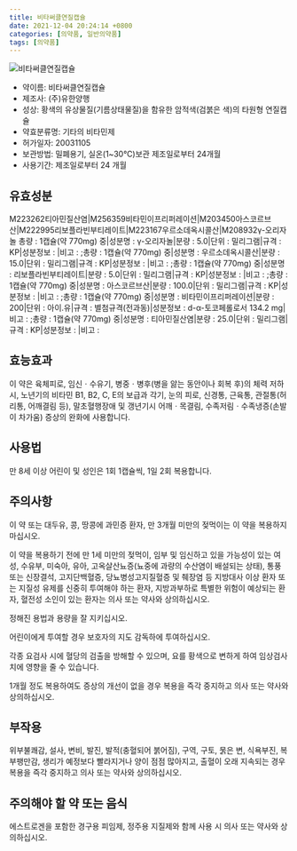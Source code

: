 ```yaml
---
title: 비타써클연질캡슐
date: 2021-12-04 20:24:14 +0800
categories: [의약품, 일반의약품]
tags: [의약품]
---
```

![비타써클연질캡슐](https://nedrug.mfds.go.kr/pbp/cmn/itemImageDownload/147428033089000162)

- 약이름: 비타써클연질캡슐
- 제조사: (주)유한양행
- 성상: 황색의 유상물질(기름상태물질)을 함유한 암적색(검붉은 색)의 타원형 연질캡슐
- 약효분류명: 기타의 비타민제
- 허가일자: 20031105
- 보관방법: 밀폐용기, 실온(1~30℃)보관
제조일로부터 24개월
- 사용기간: 제조일로부터 24 개월
## 유효성분
M223262티아민질산염|M256359비타민이프리퍼레이션|M203450아스코르브산|M222995리보플라빈부티레이트|M223167우르소데옥시콜산|M208932γ-오리자놀
총량 : 1캡슐(약 770mg) 중|성분명 : γ-오리자놀|분량 : 5.0|단위 : 밀리그램|규격 : KP|성분정보 : |비고 : ;총량 : 1캡슐(약 770mg) 중|성분명 : 우르소데옥시콜산|분량 : 15.0|단위 : 밀리그램|규격 : KP|성분정보 : |비고 : ;총량 : 1캡슐(약 770mg) 중|성분명 : 리보플라빈부티레이트|분량 : 5.0|단위 : 밀리그램|규격 : KP|성분정보 : |비고 : ;총량 : 1캡슐(약 770mg) 중|성분명 : 아스코르브산|분량 : 100.0|단위 : 밀리그램|규격 : KP|성분정보 : |비고 : ;총량 : 1캡슐(약 770mg) 중|성분명 : 비타민이프리퍼레이션|분량 : 200|단위 : 아이.유|규격 : 별첨규격(전과동)|성분정보 : d-α-토코페롤로서 134.2 mg|비고 : ;총량 : 1캡슐(약 770mg) 중|성분명 : 티아민질산염|분량 : 25.0|단위 : 밀리그램|규격 : KP|성분정보 : |비고 :
## 효능효과
이 약은 육체피로, 임신ㆍ수유기, 병중ㆍ병후(병을 앓는 동안이나 회복 후)의 체력 저하 시, 노년기의 비타민 B1, B2, C, E의 보급과 각기, 눈의 피로, 신경통, 근육통, 관절통(허리통, 어깨결림 등), 말초혈행장애 및 갱년기시 어깨ㆍ목결림, 수족저림ㆍ수족냉증(손발이 차가움) 증상의 완화에 사용합니다.

## 사용법
만 8세 이상 어린이 및 성인은 1회 1캡슐씩, 1일 2회 복용합니다.

## 주의사항
이 약 또는 대두유, 콩, 땅콩에 과민증 환자, 만 3개월 미만의 젖먹이는 이 약을 복용하지 마십시오.

이 약을 복용하기 전에 만 1세 미만의 젖먹이, 임부 및 임신하고 있을 가능성이 있는 여성, 수유부, 미숙아, 유아, 고옥살산뇨증(뇨중에 과량의 수산염이 배설되는 상태), 통풍 또는 신장결석, 고지단백혈증, 당뇨병성고지질혈증 및 췌장염 등 지방대사 이상 환자 또는 지질성 유제를 신중히 투여해야 하는 환자, 지방과부하로 특별한 위험이 예상되는 환자, 혈전성 소인이 있는 환자는 의사 또는 약사와 상의하십시오.

정해진 용법과 용량을 잘 지키십시오.

어린이에게 투여할 경우 보호자의 지도 감독하에 투여하십시오.

각종 요검사 시에 혈당의 검출을 방해할 수 있으며, 요를 황색으로 변하게 하여 임상검사치에 영향을 줄 수 있습니다.

1개월 정도 복용하여도 증상의 개선이 없을 경우 복용을 즉각 중지하고 의사 또는 약사와 상의하십시오.

## 부작용
위부불쾌감, 설사, 변비, 발진, 발적(충혈되어 붉어짐), 구역, 구토, 묽은 변, 식욕부진, 복부팽만감, 생리가 예정보다 빨라지거나 양이 점점 많아지고, 출혈이 오래 지속되는 경우 복용을 즉각 중지하고 의사 또는 약사와 상의하십시오.

## 주의해야 할 약 또는 음식
에스트로겐을 포함한 경구용 피임제, 정주용 지질제와 함께 사용 시 의사 또는 약사와 상의하십시오.

